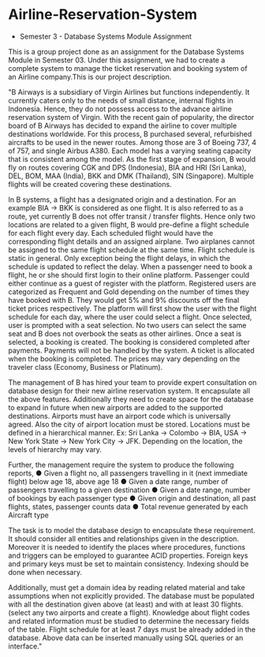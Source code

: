 # Airline-Reservation-System

* Semester 3 - Database Systems Module Assignment

This is a group project done as an assignment for the Database Systems Module in Semester 03. Under this assignment, we had to create a complete system to manage the ticket reservation and booking system of an Airline company.This is our project description.

"B Airways is a subsidiary of Virgin Airlines but functions independently. It currently caters only to the needs of small distance, internal flights in Indonesia. Hence, they do not possess access to the advance airline reservation system of Virgin. With the recent gain of popularity, the director board of B Airways has decided to expand the airline to cover multiple destinations worldwide. For this process, B purchased several, refurbished aircrafts to be used in the newer routes. Among those are 3 of Boeing 737, 4 of 757, and single Airbus A380. Each model has a varying seating capacity that is consistent among the model. As the first stage of expansion, B would fly on routes covering CGK and DPS (Indonesia), BIA and HRI (Sri Lanka), DEL, BOM, MAA (India), BKK and DMK (Thailand), SIN (Singapore). Multiple flights will be created covering these destinations.

In B systems, a flight has a designated origin and a destination. For an example BIA → BKK is considered as one flight. It is also referred to as a route, yet currently B does not offer transit / transfer flights. Hence only two locations are related to a given flight, B would pre-define a flight schedule for each flight every day. Each scheduled flight would have the corresponding flight details and an assigned airplane. Two airplanes cannot be assigned to the same flight schedule at the same time. Flight schedule is static in general. Only exception being the flight delays, in which the schedule is updated to reflect the delay. When a passenger need to book a flight, he or she should first login to their online platform. Passenger could either continue as a guest of register with the platform. Registered users are categorized as Frequent and Gold depending on the number of times they have booked with B. They would get 5% and 9% discounts off the final ticket prices respectively. The platform will first show the user with the flight schedule for each day, where the user could select a flight. Once selected, user is prompted with a seat selection. No two users can select the same seat and B does not overbook the seats as other airlines. Once a seat is selected, a booking is created. The booking is considered completed after payments. Payments will not be handled by the system. A ticket is allocated when the booking is completed. The prices may vary depending on the traveler class (Economy, Business or Platinum).

The management of B has hired your team to provide expert consultation on database design for their new airline reservation system. It encapsulate all the above features. Additionally they need to create space for the database to expand in future when new airports are added to the supported destinations. Airports must have an airport code which is universally agreed. Also the city of airport location must be stored. Locations must be defined in a hierarchical manner. Ex: Sri Lanka → Colombo → BIA, USA → New York State → New York City → JFK. Depending on the location, the levels of hierarchy may vary.

Further, the management require the system to produce the following reports, ● Given a flight no, all passengers travelling in it (next immediate flight) below age 18, above age 18 ● Given a date range, number of passengers travelling to a given destination ● Given a date range, number of bookings by each passenger type ● Given origin and destination, all past flights, states, passenger counts data ● Total revenue generated by each Aircraft type

The task is to model the database design to encapsulate these requirement. It should consider all entities and relationships given in the description. Moreover it is needed to identify the places where procedures, functions and triggers can be employed to guarantee ACID properties. Foreign keys and primary keys must be set to maintain consistency. Indexing should be done when necessary.

Additionally, must get a domain idea by reading related material and take assumptions when not explicitly provided. The database must be populated with all the destination given above (at least) and with at least 30 flights. (select any two airports and create a flight). Knowledge about flight codes and related information must be studied to determine the necessary fields of the table. Flight schedule for at least 7 days must be already added in the database. Above data can be inserted manually using SQL queries or an interface."
